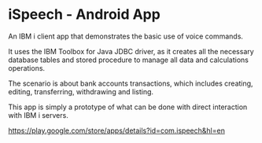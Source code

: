 # iSpeech - Android App

An IBM i client app that demonstrates the basic use of voice commands.

It uses the IBM Toolbox for Java JDBC driver, as it creates all the necessary database tables and stored procedure to manage all data and calculations operations.

The scenario is about bank accounts transactions, which includes creating, editing, transferring, withdrawing and listing.

This app is simply a prototype of what can be done with direct interaction with IBM i servers.

https://play.google.com/store/apps/details?id=com.ispeech&hl=en
